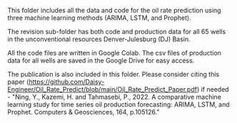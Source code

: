 This folder includes all the data and code for the oil rate prediction using three machine learning methods (ARIMA, LSTM, and Prophet).

The revision sub-folder has both code and production data for all 65 wells in the unconventional resources Denver-Julesburg (DJ) Basin.

All the code files are written in Google Colab. The csv files of production data for all wells are saved in the Google Drive for easy access. 

The publication is also included in this folder. Please consider citing this paper (https://github.com/Daisy-Engineer/Oil_Rate_Predict/blob/main/Oil_Rate_Predict_Paper.pdf) if needed - "Ning, Y., Kazemi, H. and Tahmasebi, P., 2022. A comparative machine learning study for time series oil production forecasting: ARIMA, LSTM, and Prophet. Computers & Geosciences, 164, p.105126."
